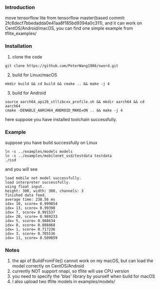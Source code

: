### Introduction
move tensorflow lite from tensorflow master(based commit: 2fc6decf7bbedadda0e41aa8f185bd9394a0c311), and it can work on CentOS/Android/macOS, you can find one simple example from tflite_examples/

### Installation
1. clone the code
```
git clone https://github.com/PeterWang1986/sword.git
```

2. build for Linux/macOS
```
mkdir build && cd build && cmake .. && make -j 4
```

3. build for Android
```
source aarch64_api26_stllibcxx_profile.sh && mkdir aarch64 && cd aarch64
cmake -DENABLE_AARCH64_ANDROID_MAKE=ON .. && make -j 4
```
here suppose you have installed toolchain successfully.

### Example
suppose you have build successfully on Linux
```
ln -s ../examples/models models
ln -s ../examples/mobilenet_ssd/testdata testdata
./ssd
```

and you will see
```
load mobile net model successfully.
load interpreter successfully.
using float input.
height: 300, width: 300, channels: 3
finished data feed.
average time: 238.56 ms
idx= 10, score= 0.999854
idx= 13, score= 0.99398
idx= 7, score= 0.991537
idx= 20, score= 0.989233
idx= 5, score= 0.988634
idx= 0, score= 0.888868
idx= 1, score= 0.717236
idx= 3, score= 0.705536
idx= 11, score= 0.509059
```

### Notes
1. the api of BuildFromFile() cannot work on my macOS, but can load the model correctly on CentOS/Android
2. currently NOT support nnapi, so tflite will use CPU version
3. you need to specify the 'blas' library by yourself when build for macOS
4. I also upload two tflite models in examples/models/
